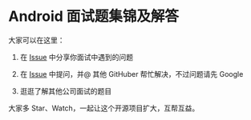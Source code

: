 # Android 面试题集锦及解答

大家可以在这里：  
1. 在 [Issue](https://github.com/android-cn/interview-questions/issues) 中分享你面试中遇到的问题  

2. 在 [Issue](https://github.com/android-cn/interview-questions/issues) 中提问，并@ 其他 GitHuber 帮忙解决，不过问题请先 Google  

3. 逛逛了解其他公司面试的题目  

大家多 Star、Watch，一起让这个开源项目扩大，互帮互益。  
